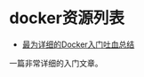 # docker资源列表

* [最为详细的Docker入门吐血总结](https://blog.csdn.net/deng624796905/article/details/86493330)

一篇非常详细的入门文章。
